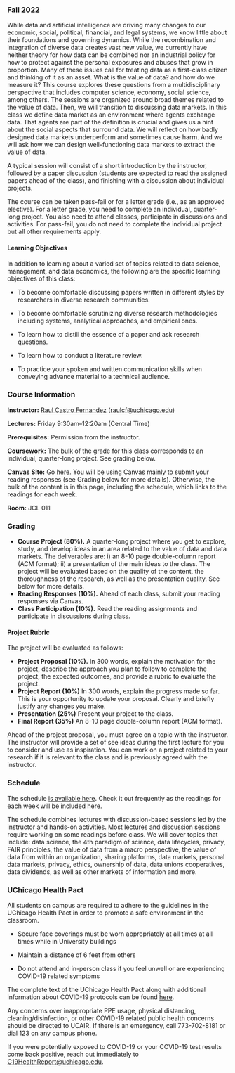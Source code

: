 ### Fall 2022

While data and artificial intelligence are driving many changes to our economic, social, political, financial, and legal systems, we know little about their foundations and governing dynamics. While the recombination and integration of diverse data creates vast new value, we currently have neither theory for how data can be combined nor an industrial policy for how to protect against the personal exposures and abuses that grow in proportion. 
Many of these issues call for treating data as a first-class citizen and thinking of it as an asset. What is the value of data? and how do we measure it? This course explores these questions from a multidisciplinary perspective that includes computer science, economy, social science, among others. 
The sessions are organized around broad themes related to the value of data. Then, we will transition to discussing data markets. In this class we define data market as an environment where agents exchange data. That agents are part of the definition is crucial and gives us a hint about the social aspects that surround data. We will reflect on how badly designed data markets underperform and sometimes cause harm. And we will ask how we can design well-functioning data markets to extract the value of data. 

A typical session will consist of a short introduction by the instructor, followed by a paper discussion (students are expected to read the assigned papers ahead of the class), and finishing with a discussion about individual projects.

The course can be taken pass-fail or for a letter grade (i.e., as an approved elective). For a letter grade, you need to complete an individual, quarter-long project. You also need to attend classes, participate in discussions and activities. For pass-fail, you do not need to complete the individual project but all other requirements apply.

#### Learning Objectives

In addition to learning about a varied set of topics related to data science, management, and data economics, the following are the specific learning objectives of this class:

- To become comfortable discussing papers written in different styles by researchers in diverse research communities.

- To become comfortable scrutinizing diverse research methodologies including systems, analytical approaches, and empirical ones.

- To learn how to distill the essence of a paper and ask research questions.

- To learn how to conduct a literature review.

- To practice your spoken and written communication skills when conveying advance material to a technical audience.


### Course Information

**Instructor:** [Raul Castro Fernandez](https://raulcastrofernandez.com) (raulcf@uchicago.edu)

**Lectures:** Friday 9:30am–12:20am (Central Time)

**Prerequisites:** Permission from the instructor.

**Coursework:** The bulk of the grade for this class corresponds to an individual, quarter-long project. See grading below.

**Canvas Site:** Go [here](https://canvas.uchicago.edu/courses/45292). You will be using Canvas mainly to submit your reading responses (see Grading below for more details). Otherwise, the bulk of the content is in this page, including the schedule, which links to the readings for each week.

**Room:** JCL 011

### Grading

- **Course Project (80%).** A quarter-long project where you get to explore, study, and develop ideas in an area related to the value of data and data markets. The deliverables are: i) an 8-10 page double-column report (ACM format); ii) a presentation of the main ideas to the class. The project will be evaluated based on the quality of the content, the thoroughness of the research, as well as the presentation quality. See below for more details.
- **Reading Responses (10%).** Ahead of each class, submit your reading responses via Canvas.
- **Class Participation (10%).** Read the reading assignments and participate in discussions during class.

#### Project Rubric

The project will be evaluated as follows:

- **Project Proposal (10%).** In 300 words, explain the motivation for the project, describe the approach you plan to follow to complete the project, the expected outcomes, and provide a rubric to evaluate the project.
- **Project Report (10%)** In 300 words, explain the progress made so far. This is your opportunity to update your proposal. Clearly and briefly justify any changes you make.
- **Presentation (25%)** Present your project to the class.
- **Final Report (35%)** An 8-10 page double-column report (ACM format).

Ahead of the project proposal, you must agree on a topic with the instructor. The instructor will provide a set of see ideas during the first lecture for you to consider and use as inspiration. You can work on a project related to your research if it is relevant to the class and is previously agreed with the instructor. 

### Schedule

The schedule [is available here](schedule.md). Check it out frequently as the readings for each week will be included here.

The schedule combines lectures with discussion-based sessions led by the instructor and hands-on activities. Most lectures and discussion sessions require working on some readings before class. We will cover topics that include: data science, the 4th paradigm of science, data lifecycles, privacy, FAIR principles, the value of data from a macro perspective, the value of data from within an organization, sharing platforms, data markets, personal data markets, privacy, ethics, ownership of data, data unions cooperatives, data dividends, as well as other markets of information and more.

### UChicago Health Pact

All students on campus are required to adhere to the guidelines in the UChicago Health
Pact in order to promote a safe environment in the classroom.

- Secure face coverings must be worn appropriately at all times at all times while in
University buildings

- Maintain a distance of 6 feet from others

- Do not attend and in-person class if you feel unwell or are experiencing COVID-19
related symptoms

The complete text of the UChicago Health Pact along with additional information about
COVID-19 protocols can be found [here](https://goforward.uchicago.edu/health-requirements/#healthpact).

Any concerns over inappropriate PPE usage, physical distancing, cleaning/disinfection, or other 
COVID-19 related public health concerns should be directed to UCAIR. If there is an emergency, 
call 773-702-8181 or dial 123 on any campus phone.

If you were potentially exposed to COVID-19 or your COVID-19 test results come back
positive, reach out immediately to C19HealthReport@uchicago.edu.
